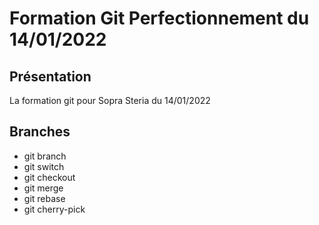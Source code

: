 # Formation Git Perfectionnement du 14/01/2022

## Présentation

La formation git pour Sopra Steria du 14/01/2022

## Branches

- git branch
- git switch
- git checkout
- git merge
- git rebase
- git cherry-pick

